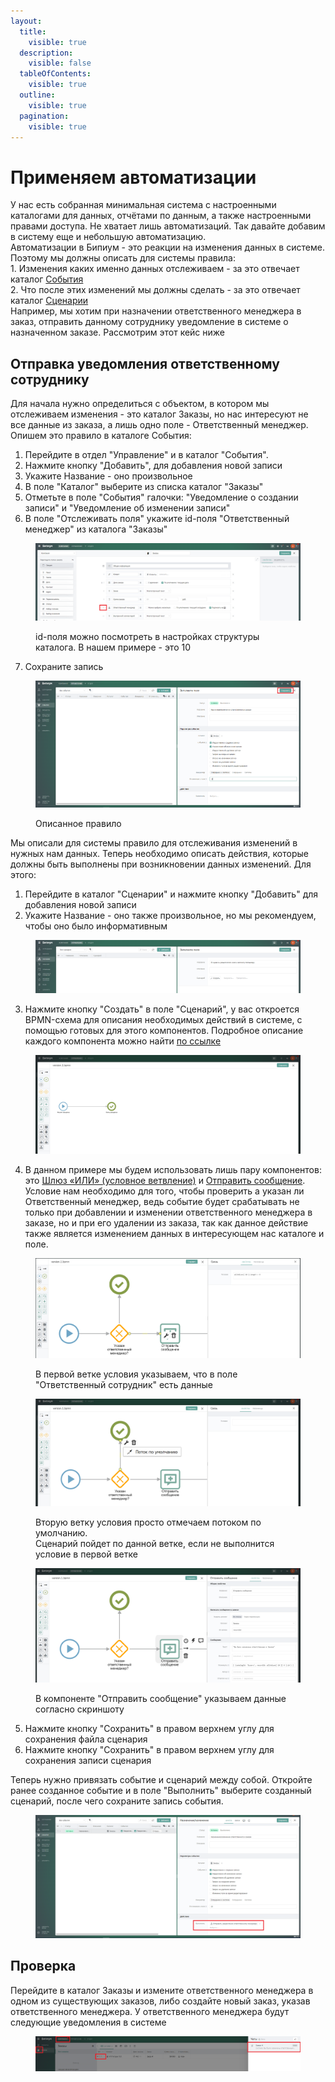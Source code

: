 ```yaml
---
layout:
  title:
    visible: true
  description:
    visible: false
  tableOfContents:
    visible: true
  outline:
    visible: true
  pagination:
    visible: true
---
```


# Применяем автоматизации

У нас есть собранная минимальная система с настроенными каталогами для данных, отчётами по данным, а также настроенными правами доступа. Не хватает лишь автоматизаций. Так давайте добавим в систему еще и небольшую автоматизацию. \
Автоматизации в Бипиум - это реакции на изменения данных в системе. Поэтому мы должны описать для системы правила: \
&#x20;   1\. Изменения каких именно данных отслеживаем - за это отвечает каталог [События](../../processes/events.md)\
&#x20;   2\. Что после этих изменений мы должны сделать - за это отвечает каталог [Сценарии](../../processes/scripts.md) \
Например, мы хотим при назначении ответственного менеджера в заказ, отправить данному сотруднику уведомление в системе о назначенном заказе. Рассмотрим этот кейс ниже&#x20;

## Отправка уведомления ответственному сотруднику

Для начала нужно определиться с объектом, в котором мы отслеживаем изменения - это каталог Заказы, но нас интересуют не все данные из заказа, а лишь одно поле - Ответственный менеджер. \
Опишем это правило в каталоге События:

1. Перейдите в отдел "Управление" и в каталог "События".&#x20;
2. Нажмите кнопку "Добавить", для добавления новой записи
3. Укажите Название - оно произвольное
4. В поле "Каталог" выберите из списка каталог "Заказы"
5. Отметьте в поле "События" галочки: "Уведомление о создании записи" и "Уведомление об изменении записи"
6. В поле "Отслеживать поля" укажите id-поля "Ответственный менеджер" из каталога "Заказы"

<figure><img src="../../.gitbook/assets/2 (10).png" alt=""><figcaption><p>id-поля можно посмотреть в настройках структуры каталога. В нашем примере - это 10</p></figcaption></figure>

7. Сохраните запись

<figure><img src="../../.gitbook/assets/1 (11).png" alt=""><figcaption><p>Описанное правило</p></figcaption></figure>

Мы описали для системы правило для отслеживания изменений в нужных нам данных. Теперь необходимо описать действия, которые должны быть выполнены при возникновении данных изменений. Для этого:

1. Перейдите в каталог "Сценарии" и нажмите кнопку "Добавить" для добавления новой записи
2. Укажите Название - оно также произвольное, но мы рекомендуем, чтобы оно было информативным

<figure><img src="../../.gitbook/assets/3 (10).png" alt=""><figcaption></figcaption></figure>

3. Нажмите кнопку "Создать" в поле "Сценарий", у вас откроется BPMN-схема для описания необходимых действий в системе, с помощью готовых для этого компонентов. Подробное описание каждого компонента можно найти [по ссылке](https://docs.bpium.ru/manual/processes/scripts/components)

<figure><img src="../../.gitbook/assets/4 (8).png" alt=""><figcaption></figcaption></figure>

4. В данном примере мы будем использовать лишь пару компонентов: это [Шлюз «ИЛИ» (условное ветвление)](https://docs.bpium.ru/manual/processes/scripts/components/exclusivegateway) и [Отправить сообщение](https://docs.bpium.ru/manual/processes/scripts/components/otpravit-soobshenie). Условие нам необходимо для того, чтобы проверить а указан ли Ответственный менеджер, ведь событие будет срабатывать не только при добавлении и изменении ответственного менеджера в заказе, но и при его удалении из заказа, так как данное действие также является изменением данных в интересующем нас каталоге и поле.

<figure><img src="../../.gitbook/assets/6 (9).png" alt="" width="563"><figcaption><p> В первой ветке условия указываем, что в поле "Ответственный сотрудник" есть данные</p></figcaption></figure>

<figure><img src="../../.gitbook/assets/7 (11).png" alt="" width="563"><figcaption><p>Вторую ветку условия просто отмечаем потоком по умолчанию.<br>Сценарий пойдет по данной ветке, если не выполнится условие в первой ветке</p></figcaption></figure>

<figure><img src="../../.gitbook/assets/8 (9).png" alt="" width="563"><figcaption><p>В компоненте "Отправить сообщение" указываем данные согласно скриншоту</p></figcaption></figure>

5. Нажмите кнопку "Сохранить" в правом верхнем углу для сохранения файла сценария
6. Нажмите кнопку "Сохранить" в правом верхнем углу для сохранения записи сценария

Теперь нужно привязать событие и сценарий между собой. Откройте ранее созданное событие и в поле "Выполнить" выберите созданный сценарий, после чего сохраните запись события.

<figure><img src="../../.gitbook/assets/9 (7).png" alt=""><figcaption></figcaption></figure>

## Проверка

Перейдите в каталог Заказы и измените ответственного менеджера в одном из существующих заказов, либо создайте новый заказ, указав ответственного менеджера. У ответственного менеджера будут следующие уведомления в системе

<figure><img src="../../.gitbook/assets/10 (9).png" alt=""><figcaption></figcaption></figure>



